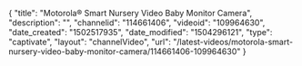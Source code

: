{
    "title": "Motorola&reg; Smart Nursery Video Baby Monitor Camera",
    "description": "",
    "channelid": "114661406",
    "videoid": "109964630",
    "date_created": "1502517935",
    "date_modified": "1504296121",
    "type": "captivate",
    "layout": "channelVideo",
    "url": "\/latest-videos\/motorola-smart-nursery-video-baby-monitor-camera\/114661406-109964630"
}